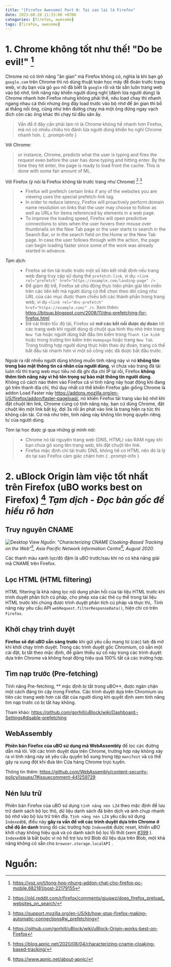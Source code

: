 ```yaml
---
title: "[Firefox Awesome] Part 0: Tại sao lại là Firefox"
date: 2023-08-28 11:33:00 +0700
categories: [firefox, awesome]
tags: [firefox, awesome]
---
```

# 1. Chrome không tốt như thế! "Do be evil!" [^footnote]
Chrome nó có tính năng "ăn gian" mà Firefox không có, nghĩa là khi bạn gõ `google.com` trên Chrome thì nó dùng thuật toán học máy để đoán trước trang web, ví dụ bạn vừa gõ `goo` nõ đã biết là `google` rồi và tải sẵn luôn trang web vào bộ nhớ, tính năng này khiến người dùng nghĩ (đánh lừa người dùng) là Chrome nhanh hơn Firefox nhưng không phải thế, nếu load chay thì nhanh ngang nhau cả thôi nhưng ông đây load trước vào bộ nhớ để ăn gian thì bố ai thắng nổi ông, cũng như trên đường chạy mà một ông đứng ngay vạch đích còn các ông khác thì chạy từ đầu sân ấy. 

> Vấn đề ở đây cần phải làm rõ là Chrome không hề nhanh hơn Firefox, mà nó có nhiều chiêu trò đánh lừa người dùng khiến họ nghĩ Chrome nhanh hơn.
{: .prompt-info }

Với Chrome:
> or instance, Chrome, predicts what the user is typing and fires the request even before the user has done typing and hitting enter. By the time they hit enter, the page is ready to load front the cache. This is done with some fair amount of ML.

Với Firefox (ý nói là Firefox không tải trước trang như Chrome) [^fn-nth-2] [^fn-nth-3]

> - Firefox will prefetch certain links if any of the websites you are viewing uses the special prefetch-link tag.
> - In order to reduce latency, Firefox will proactively perform domain name resolution on links that the user may choose to follow as well as URLs for items referenced by elements in a web page. 
> - To improve the loading speed, Firefox will open predictive connections to sites when the user hovers their mouse over thumbnails on the New Tab page or the user starts to search in the Search Bar, or in the search field on the Home or the New Tab page. In case the user follows through with the action, the page can begin loading faster since some of the work was already started in advance.

*Tạm dịch:*

> - Firefox sẽ tìm tải trước trước một số liên kết nhất định nếu trang web đang truy cập sử dụng thẻ `prefetch-link`, ví dụ: `<link rel="prefetch" href="https://example.com/landing-page" />`
> - Để giảm độ trễ, Firefox sẽ chủ động thực hiện phân giải tên miền trên các liên kết mà người dùng có thể chọn theo dõi cũng như URL của các mục được tham chiếu bởi các thành phần trong trang web, ví dụ `<link rel="dns-prefetch" href="https://example.com/" />`. Xem thêm: <https://bitsup.blogspot.com/2008/11/dns-prefetching-for-firefox.html>
> - Để cải thiện tốc độ tải, Firefox sẽ **mở các kết nối được dự đoán** tới các trang web khi người dùng di chuột qua hình thu nhỏ trên trang `New Tab` hoặc người dùng bắt đầu tìm kiếm trong `Thanh tìm kiếm` hoặc trong trường tìm kiếm trên `Homepage` hoặc trang `New Tab`. Trong trường hợp người dùng thực hiện theo dự đoán, trang có thể bắt đầu tải nhanh hơn vì một số công việc đã được bắt đầu trước.

Ngoài ra rất nhiều người dùng không muốn tính năng này vì nó **không tôn trong bảo mật thông tin cá nhân của người dùng**, vì chưa vào trang đã tải luôn rồi thì trang web mục tiêu nó đã ghi địa chỉ IP lại rồi, Firefox **không thêm tính năng này vì hộ tôn trọng sự bảo mật thông tin người dùng**. Không có cách nào thêm vào Firefox cả vì tính năng này hoạt động khi đang gõ trên thanh địa chỉ, thứ duy nhất có thể khiến Firefox gần giống Chrome là addon Load Faster này <https://addons.mozilla.org/en-US/firefox/addon/faster-pageload/>, nó khiến Firefox tải trang vào bộ nhớ khi đặt chuột lên link, Chrome cũng có tính năng này, bạn cứ dùng Chrome, đặt chuột lên một link bất kỳ, đợi 3s rồi ấn phát vào link là trang hiện ra tức thì không cần tải. Cơ mà như trên, tính năng này không tôn trọng quyền riêng tư của người dùng.

Tóm lại học được gì qua những gì mình nói:

> - Chrome nó tải nguyên trang web (DNS, HTML) vào RAM ngay khi bạn chưa gõ xong tên trang web, khi đặt chuột lên link.
> - Firefox mặc định chỉ tải trước DNS, không hề có HTML nên đó là lý do tại sao Firefox cảm giảc chậm hơn
{: .prompt-info }

# 2. uBlock Origin làm việc tốt nhất trên Firefox (uBO works best on Firefox) [^fn-nth-4] _Tạm dịch - Đọc bản gốc để hiểu rõ hơn_
## Truy nguyên CNAME

![Desktop View](https://user-images.githubusercontent.com/585534/103416937-b623c400-4b56-11eb-8e94-b4851a2248b7.png)
_Nguồn: "Characterizing CNAME Cloaking-Based Tracking on the Web"[^fn-nth-5], Asia Pacific Network Information Centre[^fn-nth-6], August 2020._

Các thanh màu xanh lục/đỏ đậm là uBO trước/sau khi nó có khả năng giải mã CNAME trên Firefox.

## Lọc HTML (HTML filtering)

HTML filtering là khả năng lọc nội dung phản hồi của tài liệu HTML trước khi trình duyệt phân tích cú pháp, cho phép xóa các thẻ cụ thể trong tài liệu HTML trước khi chúng được trình duyệt phân tích cú pháp và thực thi,. Tính năng này yêu cầu API `webRequest.filterResponseData()`, hiện chỉ có trên `Firefox`.

## Khởi chạy trình duyệt

**Firefox sẽ đợi uBO sẵn sàng trước** khi gửi yêu cầu mạng từ (các) tab đã mở khi khởi chạy trình duyệt. Trong các trình duyệt gốc Chromium, có sẵn một cài đặt, bị tắt theo mặc định, để giảm thiểu sự cố này trong các trình duyệt dựa trên Chrome và không hoạt động hiệu quả 100% tất cả các trường hợp.

## Tìm nạp trước (Pre-fetching)
Tính năng Pre-fetching, ** mặc định bị tắt trong uBO**, được ngăn chặn một cách đáng tin cậy trong Firefox. Các trình duyệt dựa trên Chromium ưu tiên các trang web hơn cài đặt của người dùng khi quyết định xem tính năng tìm nạp trước có bị tắt hay không.

Tham khảo: <https://github.com/gorhill/uBlock/wiki/Dashboard:-Settings#disable-prefetching>

## WebAssembly
**Phiên bản Firefox của uBO sử dụng mã WebAssembly** để lọc các đường dẫn mã lõi. Với các trình duyệt dựa trên Chrome, trường hợp này không xảy ra vì tính năng này sẽ yêu cầu quyền bổ sung trong tệp `manifest` và có thể gây ra xung đột khi đưa lên Cửa hàng Chrome trực tuyến.

Thông tin thêm: <https://github.com/WebAssembly/content-security-policy/issues/7#issuecomment-441259729>

## Nén lưu trữ

Phiên bản Firefox của uBO sử dụng `tính năng nén LZ4` theo mặc định để lưu trữ danh sách bộ lọc thô, dữ liệu danh sách đã biên dịch và ảnh chụp nhanh bộ nhớ vào bộ lưu trữ trên đĩa. `Tính năng nén LZ4` yêu cầu sử dụng `IndexedDB`, điều này **gây ra vấn đề với các trình duyệt dựa trên Chrome ở chế độ ẩn danh** trong đó các trường hợp `IndexedDB` được reset, khiến uBO khởi chạy không hiệu quả và có danh sách bộ lọc lỗi thời (xem [#399](https://github.com/uBlockOrigin/uBlock-issues/issues/399) ). `IndexedDB` là bắt buộc vì nó hỗ trợ lưu trữ Blob dữ liệu dựa trên Blob, một khả năng không có sẵn cho `browser.storage.localAPI` .

# Nguồn:
[^footnote]: <https://voz.vn/t/tong-hop-nhung-addon-chat-cho-firefox-pc-mobile.682181/post-22179155>
[^fn-nth-2]: <https://old.reddit.com/r/firefox/comments/gjuqwz/does_firefox_preload_websites_on_search/>
[^fn-nth-3]: <https://support.mozilla.org/en-US/kb/how-stop-firefox-making-automatic-connections#w_prefetching>
[^fn-nth-4]: <https://github.com/gorhill/uBlock/wiki/uBlock-Origin-works-best-on-Firefox>
[^fn-nth-5]: <https://blog.apnic.net/2020/08/04/characterizing-cname-cloaking-based-tracking/>
[^fn-nth-6]: <https://www.apnic.net/about-apnic/>